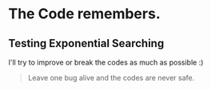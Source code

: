 # The Code remembers.
## Testing Exponential Searching

I'll try to improve or break the codes as much as possible :)

> Leave one bug alive and the codes are never safe.